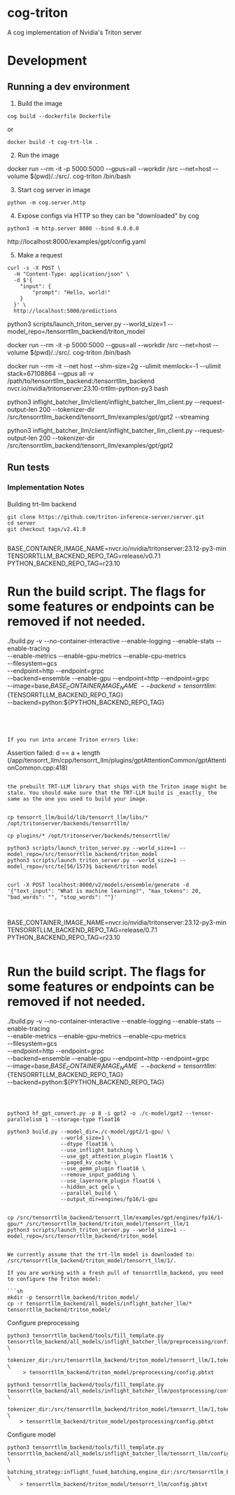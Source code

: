 # cog-triton
A cog implementation of Nvidia's Triton server

# Development

## Running a dev environment

1. Build the image

```
cog build --dockerfile Dockerfile
```
or
```
docker build -t cog-trt-llm .
```

2. Run the image

docker run --rm -it -p 5000:5000 --gpus=all --workdir /src  --net=host --volume $(pwd)/.:/src/. cog-triton /bin/bash

3. Start cog server in image

```
python -m cog.server.http
```

4. Expose configs via HTTP so they can be "downloaded" by cog

```
python3 -m http.server 8000 --bind 0.0.0.0
``` 

http://localhost:8000/examples/gpt/config.yaml

5. Make a request

```
curl -s -X POST \
  -H "Content-Type: application/json" \
  -d $'{
    "input": {
        "prompt": "Hello, world!"
    }
  }' \
  http://localhost:5000/predictions

```


python3 scripts/launch_triton_server.py --world_size=1 --model_repo=/tensorrtllm_backend/triton_model

docker run --rm -it -p 5000:5000 --gpus=all --workdir /src  --net=host --volume $(pwd)/.:/src/. cog-triton /bin/bash

docker run --rm -it --net host --shm-size=2g --ulimit memlock=-1 --ulimit stack=67108864 --gpus all -v /path/to/tensorrtllm_backend:/tensorrtllm_backend nvcr.io/nvidia/tritonserver:23.10-trtllm-python-py3 bash

python3 inflight_batcher_llm/client/inflight_batcher_llm_client.py --request-output-len 200 --tokenizer-dir /src/tensorrtllm_backend/tensorrt_llm/examples/gpt/gpt2 --streaming


python3 inflight_batcher_llm/client/inflight_batcher_llm_client.py --request-output-len 200 --tokenizer-dir /src/tensorrtllm_backend/tensorrt_llm/examples/gpt/gpt2

## Run tests

### Implementation Notes



####

Building trt-llm backend 

```
git clone https://github.com/triton-inference-server/server.git
cd server
git checkout tags/v2.41.0
```

```

```
BASE_CONTAINER_IMAGE_NAME=nvcr.io/nvidia/tritonserver:23.12-py3-min
TENSORRTLLM_BACKEND_REPO_TAG=release/v0.7.1
PYTHON_BACKEND_REPO_TAG=r23.10

# Run the build script. The flags for some features or endpoints can be removed if not needed.
./build.py -v --no-container-interactive --enable-logging --enable-stats --enable-tracing \
              --enable-metrics --enable-gpu-metrics --enable-cpu-metrics \
              --filesystem=gcs \
              --endpoint=http --endpoint=grpc \
              --backend=ensemble --enable-gpu --endpoint=http --endpoint=grpc \
              --image=base,${BASE_CONTAINER_IMAGE_NAME} \
              --backend=tensorrtllm:${TENSORRTLLM_BACKEND_REPO_TAG} \
              --backend=python:${PYTHON_BACKEND_REPO_TAG}
```




If you run into arcane Triton errors like:

```
Assertion failed: d == a + length (/app/tensorrt_llm/cpp/tensorrt_llm/plugins/gptAttentionCommon/gptAttentionCommon.cpp:418)
```

the prebuilt TRT-LLM library that ships with the Triton image might be stale. You should make sure that the TRT-LLM build is _exactly_ the same as the one you used to build your image.


cp tensorrt_llm/build/lib/tensorrt_llm/libs/* /opt/tritonserver/backends/tensorrtllm/

cp plugins/* /opt/tritonserver/backends/tensorrtllm/

python3 scripts/launch_triton_server.py --world_size=1 --model_repo=/src/tensorrtllm_backend/triton_model
python3 scripts/launch_triton_server.py --world_size=1 --model_repo=/src/te[56/1573§ backend/triton model


curl -X POST localhost:8000/v2/models/ensemble/generate -d '{"text_input": "What is machine learning?", "max_tokens": 20, "bad_words": "", "stop_words": ""}'



```
BASE_CONTAINER_IMAGE_NAME=nvcr.io/nvidia/tritonserver:23.12-py3-min
TENSORRTLLM_BACKEND_REPO_TAG=release/0.7.1
PYTHON_BACKEND_REPO_TAG=r23.10
```

```
# Run the build script. The flags for some features or endpoints can be removed if not needed.
./build.py -v --no-container-interactive --enable-logging --enable-stats --enable-tracing \
              --enable-metrics --enable-gpu-metrics --enable-cpu-metrics \
              --filesystem=gcs \
              --endpoint=http --endpoint=grpc \
              --backend=ensemble --enable-gpu --endpoint=http --endpoint=grpc \
              --image=base,${BASE_CONTAINER_IMAGE_NAME} \
              --backend=tensorrtllm:${TENSORRTLLM_BACKEND_REPO_TAG} \
              --backend=python:${PYTHON_BACKEND_REPO_TAG}
```



python3 hf_gpt_convert.py -p 8 -i gpt2 -o ./c-model/gpt2 --tensor-parallelism 1 --storage-type float16

python3 build.py --model_dir=./c-model/gpt2/1-gpu/ \
                 --world_size=1 \
                 --dtype float16 \
                 --use_inflight_batching \
                 --use_gpt_attention_plugin float16 \
                 --paged_kv_cache \
                 --use_gemm_plugin float16 \
                 --remove_input_padding \
                 --use_layernorm_plugin float16 \
                 --hidden_act gelu \
                 --parallel_build \
                 --output_dir=engines/fp16/1-gpu


cp /src/tensorrtllm_backend/tensorrt_llm/examples/gpt/engines/fp16/1-gpu/* /src/tensorrtllm_backend/triton_model/tensorrt_llm/1
python3 scripts/launch_triton_server.py --world_size=1 --model_repo=/src/tensorrtllm_backend/triton_model


We currently assume that the trt-llm model is downloaded to:
/src/tensorrtllm_backend/triton_model/tensorrt_llm/1/. 

If you are working with a fresh pull of tensorrtllm_backend, you need to configure the Triton model:

```sh
mkdir -p tensorrtllm_backend/triton_model/
cp -r tensorrtllm_backend/all_models/inflight_batcher_llm/* tensorrtllm_backend/triton_model/
```

Configure preprocessing

```
python3 tensorrtllm_backend/tools/fill_template.py tensorrtllm_backend/all_models/inflight_batcher_llm/preprocessing/config.pbtxt \
    tokenizer_dir:/src/tensorrtllm_backend/triton_model/tensorrt_llm/1,tokenizer_type:auto,triton_max_batch_size:8 \
     > tensorrtllm_backend/triton_model/preprocessing/config.pbtxt
```

```
python3 tensorrtllm_backend/tools/fill_template.py tensorrtllm_backend/all_models/inflight_batcher_llm/postprocessing/config.pbtxt \
    tokenizer_dir:/src/tensorrtllm_backend/triton_model/tensorrt_llm/1,tokenizer_type:auto,triton_max_batch_size:8 \
    > tensorrtllm_backend/triton_model/postprocessing/config.pbtxt
```

Configure model

```
python3 tensorrtllm_backend/tools/fill_template.py tensorrtllm_backend/all_models/inflight_batcher_llm/tensorrt_llm/config.pbtxt \
    batching_strategy:inflight_fused_batching,engine_dir:/src/tensorrtllm_backend/triton_model/tensorrt_llm/1,batch_scheduler_policy:max_utilization,decoupled_mode:True,triton_max_batch_size:8 \
    > tensorrtllm_backend/triton_model/tensorrt_llm/config.pbtxt
```